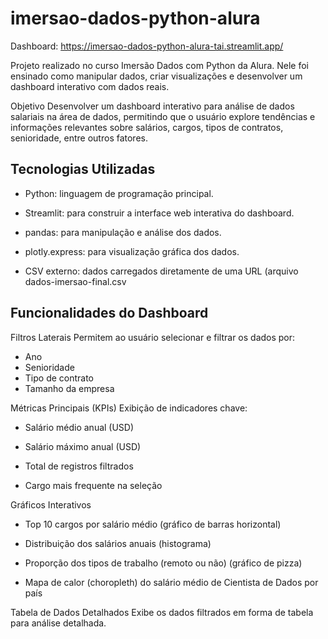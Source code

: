 # imersao-dados-python-alura

Dashboard:
https://imersao-dados-python-alura-tai.streamlit.app/

Projeto realizado no curso Imersão Dados com Python da Alura.
Nele foi ensinado como manipular dados, criar visualizações e desenvolver um dashboard interativo com dados reais.

Objetivo
Desenvolver um dashboard interativo para análise de dados salariais na área de dados, permitindo que o usuário explore tendências e informações relevantes sobre salários, cargos, tipos de contratos, senioridade, entre outros fatores.

## Tecnologias Utilizadas

- Python: linguagem de programação principal.
  
- Streamlit: para construir a interface web interativa do dashboard.

- pandas: para manipulação e análise dos dados.
- plotly.express: para visualização gráfica dos dados.
- CSV externo: dados carregados diretamente de uma URL (arquivo dados-imersao-final.csv

## Funcionalidades do Dashboard
Filtros Laterais
  Permitem ao usuário selecionar e filtrar os dados por:
  - Ano
  - Senioridade
  - Tipo de contrato
  - Tamanho da empresa
    
Métricas Principais (KPIs)
  Exibição de indicadores chave:

  - Salário médio anual (USD)
  
  - Salário máximo anual (USD)
  
  - Total de registros filtrados
  
 - Cargo mais frequente na seleção

Gráficos Interativos
  
  - Top 10 cargos por salário médio (gráfico de barras horizontal)
  
  - Distribuição dos salários anuais (histograma)
  
  - Proporção dos tipos de trabalho (remoto ou não) (gráfico de pizza)
  
  - Mapa de calor (choropleth) do salário médio de Cientista de Dados por país

Tabela de Dados Detalhados
  Exibe os dados filtrados em forma de tabela para análise detalhada.
